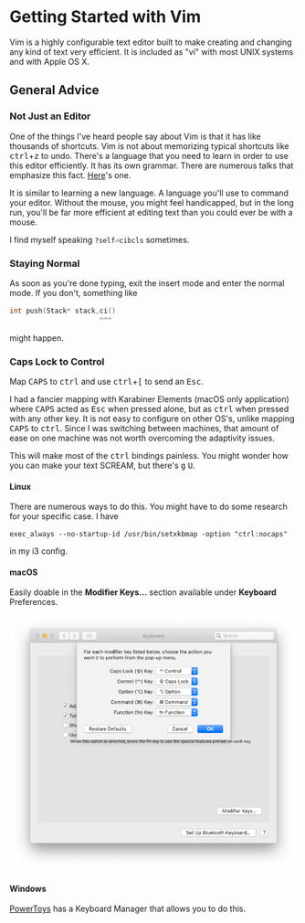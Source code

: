 # Getting Started with Vim

Vim is a highly configurable text editor built to make creating and changing
any kind of text very efficient. It is included as "vi" with most UNIX systems
and with Apple OS X.

## General Advice

### Not Just an Editor

One of the things I've heard people say about Vim is that it has like thousands
of shortcuts. Vim is not about memorizing typical shortcuts like
<kbd>ctrl</kbd>+<kbd>z</kbd> to undo. There's a language that you need to learn
in order to use this editor efficiently. It has its own grammar. There are
numerous talks that emphasize this fact.
[Here](https://youtu.be/wlR5gYd6um0)'s one.

It is similar to learning a new language. A language you'll use to command your
editor. Without the mouse, you might feel handicapped, but in the long run,
you'll be far more efficient at editing text than you could ever be with a
mouse.

I find myself speaking `?self⏎cibcls` sometimes.

### Staying Normal

As soon as you're done typing, exit the insert mode and enter the normal mode.
If you don't, something like
```c
int push(Stack* stack,ci()
                      ^^^
```
might happen.

### Caps Lock to Control

Map <kbd>CAPS</kbd> to <kbd>ctrl</kbd> and use <kbd>ctrl</kbd>+<kbd>[</kbd> to send an <kbd>Esc</kbd>.

I had a fancier mapping with Karabiner Elements (macOS only application) where
<kbd>CAPS</kbd> acted as <kbd>Esc</kbd> when pressed alone, but as <kbd>ctrl</kbd> when pressed with any
other key. It is not easy to configure on other OS's, unlike mapping <kbd>CAPS</kbd> to
<kbd>ctrl</kbd>. Since I was switching between machines, that amount of ease on one
machine was not worth overcoming the adaptivity issues.

This will make most of the <kbd>ctrl</kbd> bindings painless. You might wonder how you
can make your text SCREAM, but there's <kbd>g</kbd> <kbd>U</kbd>.

#### Linux

There are numerous ways to do this. You might have to do some research for your
specific case. I have
```
exec_always --no-startup-id /usr/bin/setxkbmap -option "ctrl:nocaps"
```
in my i3 config.

#### macOS

Easily doable in the **Modifier Keys...** section available under **Keyboard**
Preferences.

![Settings Page](images/modifier_keys.png)

#### Windows

[PowerToys](https://github.com/microsoft/PowerToys/releases) has a Keyboard
Manager that allows you to do this.
